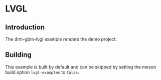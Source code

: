 # LVGL

## Introduction

The drm-gbm-lvgl example renders the demo project.

## Building

This example is built by default and can be skipped by setting the meson build option `lvgl-examples` to `false`.
